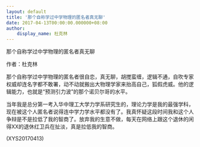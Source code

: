 ```yaml
---
layout: default
title: '那个自称学过中学物理的匿名者真无聊'
date: 2017-04-13T00:00:00.000000+08:00
author:
    display_name: 杜克林
---
```


那个自称学过中学物理的匿名者真无聊

作者：杜克林

那个自称学过中学物理的匿名者很自恋，真无聊，胡搅蛮缠，逻辑不通，自吹专家权威却连名字都不敢署，动不动就搬出大物理学家来抬高自己，狐假虎威。他的逻辑能力，也就是“预测引力波”的那个诺贝尔哥的水平。

当年我是总分第一考入华中理工大学力学系研究生的，理论力学是我的最强学科，现在被这个人匿名者说得连中学力学水平都没有了。我真怀疑这段时间我和这个人争辩是不是拉低了我的智商了。放弃我的生意不做，每天在网络上跟这个退休的闲得XX的退休红卫兵在扯淡，真是拉低我的智商。

(XYS20170413)

